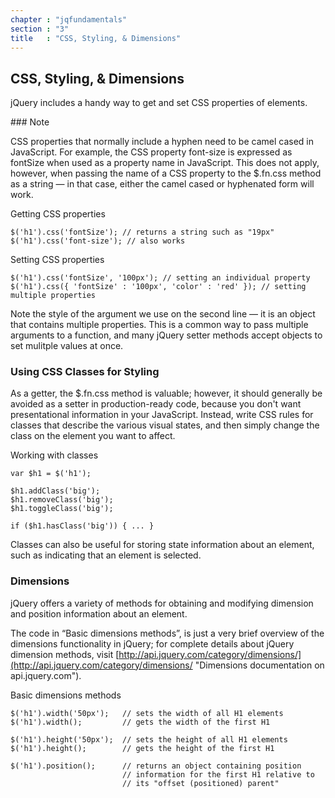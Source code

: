 ```yaml
---
chapter : "jqfundamentals"
section : "3"
title   : "CSS, Styling, & Dimensions"
---
```

## CSS, Styling, &amp; Dimensions

jQuery includes a handy way to get and set CSS properties of elements.

<div class="note" markdown="1">
### Note

CSS properties that normally include a hyphen need to be camel cased in JavaScript. 
For example, the CSS property font-size is expressed as fontSize when used as a property name in JavaScript. 
This does not apply, however, when passing the name of a CSS property to the $.fn.css method as a string — in that case, either the camel cased or hyphenated form will work.
</div>

<div class="example" markdown="1">
Getting CSS properties

    $('h1').css('fontSize'); // returns a string such as "19px"
    $('h1').css('font-size'); // also works
</div>

<div class="example" markdown="1">
Setting CSS properties

    $('h1').css('fontSize', '100px'); // setting an individual property
    $('h1').css({ 'fontSize' : '100px', 'color' : 'red' }); // setting multiple properties
</div>

Note the style of the argument we use on the second line — it is an object that contains multiple properties. This is a common way to pass multiple arguments to a function, and many jQuery setter methods accept objects to set mulitple values at once.

### Using CSS Classes for Styling

As a getter, the $.fn.css method is valuable; however, it should generally be avoided as a setter in production-ready code, because you don't want presentational information in your JavaScript. Instead, write CSS rules for classes that describe the various visual states, and then simply change the class on the element you want to affect.

<div class="example" markdown="1">
Working with classes

    var $h1 = $('h1');
    
    $h1.addClass('big');
    $h1.removeClass('big');
    $h1.toggleClass('big');

    if ($h1.hasClass('big')) { ... }
</div>

Classes can also be useful for storing state information about an element, such as indicating that an element is selected.

### Dimensions

jQuery offers a variety of methods for obtaining and modifying dimension and position information about an element.

The code in “Basic dimensions methods”, is just a very brief overview of the dimensions functionality in jQuery; 
for complete details about jQuery dimension methods, visit [http://api.jquery.com/category/dimensions/](http://api.jquery.com/category/dimensions/ "Dimensions documentation on api.jquery.com").

<div class="example" markdown="1">
Basic dimensions methods

    $('h1').width('50px');   // sets the width of all H1 elements
    $('h1').width();         // gets the width of the first H1
    
    $('h1').height('50px');  // sets the height of all H1 elements
    $('h1').height();        // gets the height of the first H1
    
    $('h1').position();      // returns an object containing position
                             // information for the first H1 relative to
                             // its "offset (positioned) parent"
</div>